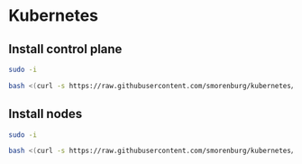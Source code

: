 # Kubernetes

## Install control plane
```bash
sudo -i
```

```bash
bash <(curl -s https://raw.githubusercontent.com/smorenburg/kubernetes/master/scripts/install_control.sh)
```

## Install nodes
```bash
sudo -i
```

```bash
bash <(curl -s https://raw.githubusercontent.com/smorenburg/kubernetes/master/scripts/install_node.sh)
```
